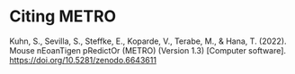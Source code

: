 # Citing METRO
 
Kuhn, S., Sevilla, S., Steffke, E., Koparde, V., Terabe, M., & Hana, T. (2022). Mouse nEoanTigen pRedictOr (METRO) (Version 1.3) [Computer software]. https://doi.org/10.5281/zenodo.6643611